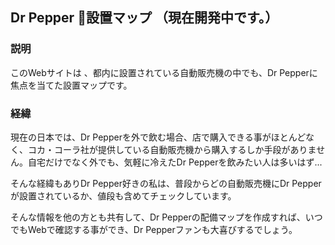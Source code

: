 ## Dr Pepper 設置マップ （現在開発中です。）

### 説明
このWebサイトは 、都内に設置されている自動販売機の中でも、Dr Pepperに焦点を当てた設置マップです。

### 経緯
現在の日本では、Dr Pepperを外で飲む場合、店で購入できる事がほとんどなく、コカ・コーラ社が提供している自動販売機から購入するしか手段がありません。自宅だけでなく外でも、気軽に冷えたDr Pepperを飲みたい人は多いはず...

そんな経緯もありDr Pepper好きの私は、普段からどの自動販売機にDr Pepperが設置されているか、値段も含めてチェックしています。

そんな情報を他の方とも共有して、Dr Pepperの配備マップを作成すれば、いつでもWebで確認する事ができ、Dr Pepperファンも大喜びするでしょう。

